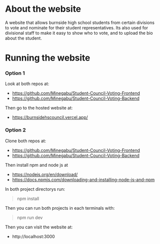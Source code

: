 # About the website
A website that allows burnside high school students from certain divisions to vote and nominate for their student representatives. Its also used for divisional staff to make it easy to show who to vote, and to upload the bio about the student.
# Running the website
### Option 1
Look at both repos at: 
- https://github.com/Minegabu/Student-Council-Voting-Frontend
- https://github.com/Minegabu/Student-Council-Voting-Backend

<!-- -->

Then go to the hosted website at:
- https://burnsidehscouncil.vercel.app/ 

<!-- -->

### Option 2
Clone both repos at:
- https://github.com/Minegabu/Student-Council-Voting-Frontend
- https://github.com/Minegabu/Student-Council-Voting-Backend

<!-- -->

Then install npm and node js at 
- https://nodejs.org/en/download/
- https://docs.npmjs.com/downloading-and-installing-node-js-and-npm

<!-- -->

In both project directorys run:
> npm install

<!-- -->

Then you can run both projects in each terminals with:
> npm run dev

<!-- -->

Then you can visit the website at:
- http://localhost:3000

<!-- -->
